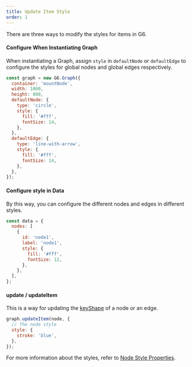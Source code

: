 ```yaml
---
title: Update Item Style
order: 1
---
```


There are three ways to modify the styles for items in G6.

#### Configure When Instantiating Graph

When instantiating a Graph, assign `style` in `defaultNode` or `defaultEdge` to configure the styles for global nodes and global edges respectively.

```javascript
const graph = new G6.Graph({
  container: 'mountNode',
  width: 1000,
  height: 800,
  defaultNode: {
    type: 'circle',
    style: {
      fill: '#fff',
      fontSize: 14,
    },
  },
  defaultEdge: {
    type: 'line-with-arrow',
    style: {
      fill: '#fff',
      fontSize: 14,
    },
  },
});
```

#### Configure style in Data

By this way, you can configure the different nodes and edges in different styles.

```javascript
const data = {
  nodes: [
    {
      id: 'node1',
      label: 'node1',
      style: {
        fill: '#fff',
        fontSize: 12,
      },
    },
  ],
};
```

#### update / updateItem

This is a way for updating the [keyShape](/en/docs/manual/middle/elements/shape/shape-keyshape) of a node or an edge.

```javascript
graph.updateItem(node, {
  // The node style
  style: {
    stroke: 'blue',
  },
});
```

For more information about the styles, refer to [Node Style Properties](/en/docs/manual/middle/elements/nodes/default-node/#style).
